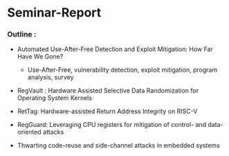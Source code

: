 # Seminar-Report

### Outline : 

- Automated Use-After-Free Detection and Exploit Mitigation: How Far Have We Gone?
  - Use-After-Free, vulnerability detection, exploit mitigation, program analysis, survey

- RegVault : Hardware Assisted Selective Data Randomization for Operating System Kernels

- RetTag: Hardware-assisted Return Address Integrity on RISC-V

- RegGuard: Leveraging CPU registers for mitigation of control- and data-oriented attacks

- Thwarting code-reuse and side-channel attacks in embedded systems


